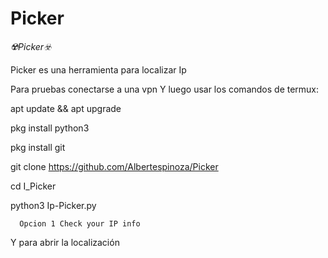# Picker

*☢️Picker☣️*


Picker es una herramienta para localizar Ip


Para pruebas conectarse a una vpn
Y luego usar los comandos de termux:

apt update && apt upgrade

pkg install python3

pkg install git

git clone https://github.com/Albertespinoza/Picker

cd I_Picker

python3 Ip-Picker.py 

      Opcion 1 Check your IP info

 
Y para abrir la localización
